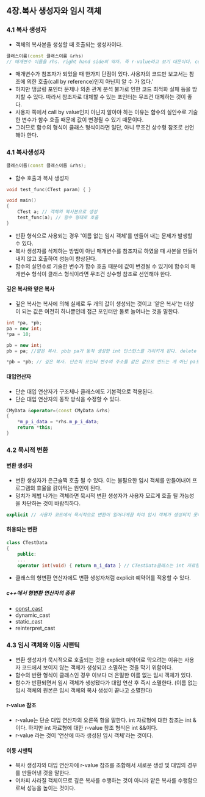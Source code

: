 ## 4장.복사 생성자와 임시 객체
### 4.1 복사 생성자
- 객체의 복사본을 생성할 때 호출되는 생성자이다.
```c++
클래스이름(const 클래스이름 &rhs)
// 매개변수 이름을 rhs. right hand side의 약자. 즉 r-value라고 보기 대문이다. const예약어는 생략할 수 있지만 특별한 이유가 없다면 붙이는 것이 원칙이다.
```
- 매개변수가 참조자가 되었을 때 한가지 단점이 있다. 사용자의 코드만 보고서는 참조에 의한 호출(call by reference)인지 아닌지 알 수 가 없다.'
- 하지만 댕글링 포인터 문제나 의존 관계 분석 불가로 인한 코드 최적화 실패 등을 방지할 수 있다. 따라서 참조자로 대체할 수 있는 포인터는 무조건 대체하는 것이 좋다.
- 사용자 쪽에서 call by value인지 아닌지 알아야 하는 이유는 함수의 실인수로 기술한 변수가 함수 호출 때문에 값이 변경될 수 있기 때문이다.
- 그러므로 함수의 형식이 클래스 형식이라면 일단, 아니 무조건 상수형 참조로 선언해야 한다.
### 4.1 복사생성자
```c++
클래스이름(const 클래스이름 &rhs);
```
- 함수 호출과 복사 생성자
```c++
void test_func(CTest param) { }

void main()
{
	CTest a; // 객체의 복사본으로 생성
	test_func(a); // 함수 형태로 호출
}
```
- 반환 형식으로 사용되는 경우 '이름 없는 임시 객체'를 만들어 내는 문제가 발생할 수 있다.
- 복사 생성자를 삭제하는 방법이 아닌 매개변수를 참조자로 하였을 때 사본을 만들어내지 않고 호출하여 성능이 향상된다.
- 함수의 실인수로 기술한 변수가 함수 호출 때문에 값이 변경될 수 있기에 함수의 매개변수 형식이 클래스 형식이라면 무조건 상수형 참조로 선언해야 한다.
#### 깊은 복사와 얖은 복사
- 깊은 복사는 복사에 의해 실제로 두 개의 값이 생성되는 것이고 '얕은 복사'는 대상이 되는 값은 여전히 하나뿐인데 접근 포인터만 둘로 늘어나는 것을 말한다.
```c++
int *pa, *pb;
pa = new int;
*pa = 10;

pb = new int;
pb = pa; //얕은 복사. pb는 pa가 동적 생성한 int 인스턴스를 가리키게 된다. delete pa; delete pb; 를 할 경우 해제한 포인터를 다시 해제하려고 하는 오류가 발생함.

*pb = *pb; // 깊은 복사. 단순히 포인터 변수의 주소를 같은 값으로 만드는 게 아닌 pa포인터가 가리키는 대상 메모리에 저장된 값을 가져와 pb포인터가 가리키는 대상 메모리로 복사한 것이다.
```
#### 대입연산자
- 단순 대입 연산자가 구조체나 클래스에도 기본적으로 적용된다.
- 단순 대입 연산자의 동작 방식을 수정할 수 있다.
```c++
CMyData &operator=(const CMyData &rhs)
{
	*m_p_i_data = *rhs.m_p_i_data;
	return *this;
}
```
### 4.2 묵시적 변환
#### 변환 생성자
- 변환 생성자가 은근슬쩍 호출 될 수 있다. 이는 불필요한 임시 객체를 만들어내어 프로그램의 효율을 갉아먹는 원인이 된다.
- 덩치가 제법 나가는 객체라면 묵시적 변환 생성자가 사용자 모르게 호출 될 가능성을 차단하는 것이 바람직하다.
```c++
explicit // 사용자 코드에서 묵시적으로 변환이 일어나게끔 하여 임시 객체가 생성되지 못하게 한다. 즉, 사용자 코드에서 직접 변환 형식을 지정해야 한다는 이유로 컴파일을 오류를 발생시킨다.
```
#### 허용되는 변환
```c++
class CTestData
{
	public: 
	...
	operator int(void) { return m_i_data } // CTestData클래스는 int 자료형으로 변환 될 수 있다!
```
- 클래스의 형변환 연산자에도 변환 생성자처럼 explicit 예약어를 적용할 수 있다.
##### c++에서 형변환 연산자의 종류
- [const_cast](const_cast)
- dynamic_cast
- static_cast
- reinterpret_cast

### 4.3 임시 객체와 이동 시맨틱
- 변환 생성자가 묵시적으로 호출되는 것을 explicit 예약어로 막으려는 이유는 사용자 코드에서 보이지 않는 객체가 생성되고 소멸하는 것을 막기 위함이다.
- 함수의 반환 형식이 클래스인 경우 이보다 더 은밀한 이름 없는 임시 객체가 있다.
- 함수가 반환되면서 임시 객체가 생성됐다가 대입 연산 후 즉시 소멸한다. (이름 없는 임시 객체의 원본은 임시 객체의 복사 생성이 끝나고 소멸한다)
#### r-value 참조
- r-value는 단순 대입 연산자의 오른쪽 항을 말한다. int 자료형에 대한 참조는 int &이다. 하지만 int 자료형에 대한 r-value 참조 형식은 int &&이다.
- r-value 라는 것이 '연산에 따라 생성된 임시 객체'라는 것이다.
#### 이동 시맨틱
- 복사 생성자와 대입 연산자에 r-value 참조를 조합해서 새로운 생성 및 대입의 경우를 만들어낸 것을 말한다.
- 어차피 사라질 객체이므로 깊은 복사를 수행하는 것이 아니라 얕은 복사를 수행함으로써 성능을 높이는 것이다.
